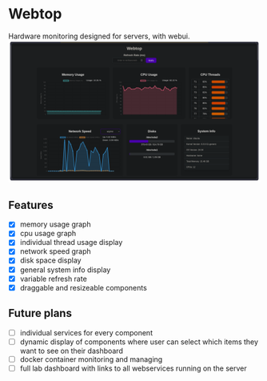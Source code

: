 # Webtop
Hardware monitoring designed for servers, with webui.
![](res/Screenshot%20from%202024-12-29%2019-36-36.png)

## Features
- [x] memory usage graph
- [x] cpu usage graph
- [x] individual thread usage display
- [x] network speed graph
- [x] disk space display
- [x] general system info display
- [x] variable refresh rate
- [x] draggable and resizeable components

## Future plans
- [ ] individual services for every component
- [ ] dynamic display of components where user can select which items they want to see on their dashboard
- [ ] docker container monitoring and managing
- [ ] full lab dashboard with links to all webservices running on the server
